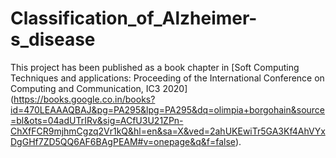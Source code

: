 # Classification_of_Alzheimer-s_disease
This project has been published as a book chapter in [Soft Computing Techniques and applications: Proceeding of the International Conference on Computing and Communication, IC3 2020] (https://books.google.co.in/books?id=470LEAAAQBAJ&pg=PA295&lpg=PA295&dq=olimpia+borgohain&source=bl&ots=04adUTrIRv&sig=ACfU3U21ZPn-ChXfFCR9mjhmCgzq2Vr1kQ&hl=en&sa=X&ved=2ahUKEwiTr5GA3Kf4AhVYxDgGHf7ZD5QQ6AF6BAgPEAM#v=onepage&q&f=false).
